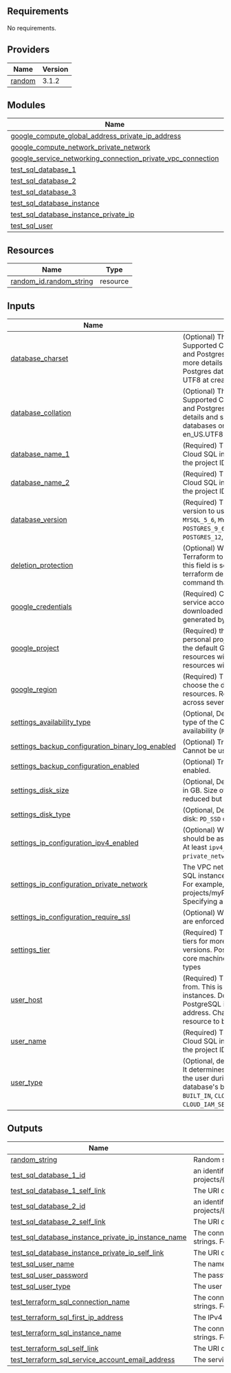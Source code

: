 <!-- BEGIN_TF_DOCS -->
## Requirements

No requirements.

## Providers

| Name | Version |
|------|---------|
| <a name="provider_random"></a> [random](#provider\_random) | 3.1.2 |

## Modules

| Name | Source | Version |
|------|--------|---------|
| <a name="module_google_compute_global_address_private_ip_address"></a> [google\_compute\_global\_address\_private\_ip\_address](#module\_google\_compute\_global\_address\_private\_ip\_address) | ../modules/google_compute_global_address | n/a |
| <a name="module_google_compute_network_private_network"></a> [google\_compute\_network\_private\_network](#module\_google\_compute\_network\_private\_network) | ../modules/google_compute_network | n/a |
| <a name="module_google_service_networking_connection_private_vpc_connection"></a> [google\_service\_networking\_connection\_private\_vpc\_connection](#module\_google\_service\_networking\_connection\_private\_vpc\_connection) | ../modules/google_service_networking_connection | n/a |
| <a name="module_test_sql_database_1"></a> [test\_sql\_database\_1](#module\_test\_sql\_database\_1) | ../modules/google_sql_database | n/a |
| <a name="module_test_sql_database_2"></a> [test\_sql\_database\_2](#module\_test\_sql\_database\_2) | ../modules/google_sql_database | n/a |
| <a name="module_test_sql_database_3"></a> [test\_sql\_database\_3](#module\_test\_sql\_database\_3) | ../modules/google_sql_database | n/a |
| <a name="module_test_sql_database_instance"></a> [test\_sql\_database\_instance](#module\_test\_sql\_database\_instance) | ../modules/google_sql_database_instance | n/a |
| <a name="module_test_sql_database_instance_private_ip"></a> [test\_sql\_database\_instance\_private\_ip](#module\_test\_sql\_database\_instance\_private\_ip) | ../modules/google_sql_database_instance | n/a |
| <a name="module_test_sql_user"></a> [test\_sql\_user](#module\_test\_sql\_user) | ../modules/google_sql_user | n/a |

## Resources

| Name | Type |
|------|------|
| [random_id.random_string](https://registry.terraform.io/providers/hashicorp/random/latest/docs/resources/id) | resource |

## Inputs

| Name | Description | Type | Default | Required |
|------|-------------|------|---------|:--------:|
| <a name="input_database_charset"></a> [database\_charset](#input\_database\_charset) | (Optional) The charset value. See MySQL's Supported Character Sets and Collations and Postgres' Character Set Support for more details and supported values. Postgres databases only support a value of UTF8 at creation time. | `string` | `""` | no |
| <a name="input_database_collation"></a> [database\_collation](#input\_database\_collation) | (Optional) The collation value. See MySQL's Supported Character Sets and Collations and Postgres' Collation Support for more details and supported values. Postgres databases only support a value of en\_US.UTF8 at creation time. | `string` | `""` | no |
| <a name="input_database_name_1"></a> [database\_name\_1](#input\_database\_name\_1) | (Required) The name of the database in the Cloud SQL instance. This does not include the project ID or instance name. | `string` | n/a | yes |
| <a name="input_database_name_2"></a> [database\_name\_2](#input\_database\_name\_2) | (Required) The name of the database in the Cloud SQL instance. This does not include the project ID or instance name. | `string` | n/a | yes |
| <a name="input_database_version"></a> [database\_version](#input\_database\_version) | (Required) The MySQL or PostgreSQL version to use. Supported values include `MYSQL_5_6`, `MYSQL_5_7`, `MYSQL_8_0`, `POSTGRES_9_6`,`POSTGRES_10`, `POSTGRES_11`, `POSTGRES_12`, `POSTGRES_13` | `string` | `"MYSQL_8_0"` | no |
| <a name="input_deletion_protection"></a> [deletion\_protection](#input\_deletion\_protection) | (Optional) Whether or not to allow Terraform to destroy the instance. Unless this field is set to false in Terraform state, a terraform destroy or terraform apply command that deletes the instance will fail. | `bool` | `false` | no |
| <a name="input_google_credentials"></a> [google\_credentials](#input\_google\_credentials) | (Required) Currently the only supported service account credentials are credentials downloaded from Cloud Console or generated by gcloud | `string` | n/a | yes |
| <a name="input_google_project"></a> [google\_project](#input\_google\_project) | (Required) this field should be your personal project id. The project indicates the default GCP project all of your resources will be created in. Most Terraform resources will have a project field | `string` | n/a | yes |
| <a name="input_google_region"></a> [google\_region](#input\_google\_region) | (Required) The region will be used to choose the default location for regional resources. Regional resources are spread across several zones. | `string` | n/a | yes |
| <a name="input_settings_availability_type"></a> [settings\_availability\_type](#input\_settings\_availability\_type) | (Optional, Default: `ZONAL`) The availability type of the Cloud SQL instance, high availability (`REGIONAL`) or single zone (`ZONAL`) | `string` | `"ZONAL"` | no |
| <a name="input_settings_backup_configuration_binary_log_enabled"></a> [settings\_backup\_configuration\_binary\_log\_enabled](#input\_settings\_backup\_configuration\_binary\_log\_enabled) | (Optional) True if binary logging is enabled. Cannot be used with Postgres. | `bool` | `true` | no |
| <a name="input_settings_backup_configuration_enabled"></a> [settings\_backup\_configuration\_enabled](#input\_settings\_backup\_configuration\_enabled) | (Optional) True if backup configuration is enabled. | `bool` | `true` | no |
| <a name="input_settings_disk_size"></a> [settings\_disk\_size](#input\_settings\_disk\_size) | (Optional, Default: `10`) The size of data disk, in GB. Size of a running instance cannot be reduced but can be increased. | `number` | `10` | no |
| <a name="input_settings_disk_type"></a> [settings\_disk\_type](#input\_settings\_disk\_type) | (Optional, Default: `PD_SSD`) The type of data disk: `PD_SSD` or `PD_HDD`. | `string` | `"PD_SSD"` | no |
| <a name="input_settings_ip_configuration_ipv4_enabled"></a> [settings\_ip\_configuration\_ipv4\_enabled](#input\_settings\_ip\_configuration\_ipv4\_enabled) | (Optional) Whether this Cloud SQL instance should be assigned a public IPV4 address. At least `ipv4_enabled` must be enabled or a `private_network` must be configured. | `bool` | `false` | no |
| <a name="input_settings_ip_configuration_private_network"></a> [settings\_ip\_configuration\_private\_network](#input\_settings\_ip\_configuration\_private\_network) | The VPC network from which the Cloud SQL instance is accessible for private IP. For example, projects/myProject/global/networks/default. Specifying a network enables private IP. | `string` | `""` | no |
| <a name="input_settings_ip_configuration_require_ssl"></a> [settings\_ip\_configuration\_require\_ssl](#input\_settings\_ip\_configuration\_require\_ssl) | (Optional) Whether SSL connections over IP are enforced or not. | `bool` | `true` | no |
| <a name="input_settings_tier"></a> [settings\_tier](#input\_settings\_tier) | (Required) The machine type to use. See tiers for more details and supported versions. Postgres supports only shared-core machine types, and custom machine types | `string` | n/a | yes |
| <a name="input_user_host"></a> [user\_host](#input\_user\_host) | (Required) The host the user can connect from. This is only supported for MySQL instances. Don't set this field for PostgreSQL instances. Can be an IP address. Changing this forces a new resource to be created. | `string` | n/a | yes |
| <a name="input_user_name"></a> [user\_name](#input\_user\_name) | (Required) The name of the database in the Cloud SQL instance. This does not include the project ID or instance name. | `string` | n/a | yes |
| <a name="input_user_type"></a> [user\_type](#input\_user\_type) | (Optional, default=`BUILT_IN`) The user type. It determines the method to authenticate the user during login. The default is the database's built-in user type. Flags include `BUILT_IN`, `CLOUD_IAM_USER`, or `CLOUD_IAM_SERVICE_ACCOUNT`. | `string` | `"BUILT_IN"` | no |

## Outputs

| Name | Description |
|------|-------------|
| <a name="output_random_string"></a> [random\_string](#output\_random\_string) | Random string |
| <a name="output_test_sql_database_1_id"></a> [test\_sql\_database\_1\_id](#output\_test\_sql\_database\_1\_id) | an identifier for the resource with format projects/{{project}}/instances/{{instance}}/databases/{{name}} |
| <a name="output_test_sql_database_1_self_link"></a> [test\_sql\_database\_1\_self\_link](#output\_test\_sql\_database\_1\_self\_link) | The URI of the created resource. |
| <a name="output_test_sql_database_2_id"></a> [test\_sql\_database\_2\_id](#output\_test\_sql\_database\_2\_id) | an identifier for the resource with format projects/{{project}}/instances/{{instance}}/databases/{{name}} |
| <a name="output_test_sql_database_2_self_link"></a> [test\_sql\_database\_2\_self\_link](#output\_test\_sql\_database\_2\_self\_link) | The URI of the created resource. |
| <a name="output_test_sql_database_instance_private_ip_instance_name"></a> [test\_sql\_database\_instance\_private\_ip\_instance\_name](#output\_test\_sql\_database\_instance\_private\_ip\_instance\_name) | The connection name of the instance to be used in connection strings. For example, when connecting with Cloud SQL Proxy. |
| <a name="output_test_sql_database_instance_private_ip_self_link"></a> [test\_sql\_database\_instance\_private\_ip\_self\_link](#output\_test\_sql\_database\_instance\_private\_ip\_self\_link) | The URI of the created resource. |
| <a name="output_test_sql_user_name"></a> [test\_sql\_user\_name](#output\_test\_sql\_user\_name) | The name of the user. |
| <a name="output_test_sql_user_password"></a> [test\_sql\_user\_password](#output\_test\_sql\_user\_password) | The password for the user |
| <a name="output_test_sql_user_type"></a> [test\_sql\_user\_type](#output\_test\_sql\_user\_type) | The user type |
| <a name="output_test_terraform_sql_connection_name"></a> [test\_terraform\_sql\_connection\_name](#output\_test\_terraform\_sql\_connection\_name) | The connection name of the instance to be used in connection strings. For example, when connecting with Cloud SQL Proxy. |
| <a name="output_test_terraform_sql_first_ip_address"></a> [test\_terraform\_sql\_first\_ip\_address](#output\_test\_terraform\_sql\_first\_ip\_address) | The IPv4 address assigned. |
| <a name="output_test_terraform_sql_instance_name"></a> [test\_terraform\_sql\_instance\_name](#output\_test\_terraform\_sql\_instance\_name) | The connection name of the instance to be used in connection strings. For example, when connecting with Cloud SQL Proxy. |
| <a name="output_test_terraform_sql_self_link"></a> [test\_terraform\_sql\_self\_link](#output\_test\_terraform\_sql\_self\_link) | The URI of the created resource. |
| <a name="output_test_terraform_sql_service_account_email_address"></a> [test\_terraform\_sql\_service\_account\_email\_address](#output\_test\_terraform\_sql\_service\_account\_email\_address) | The service account email address assigned to the instance. |
<!-- END_TF_DOCS -->

